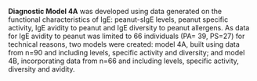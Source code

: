 **Diagnostic Model 4A** was developed using data generated on the functional characteristics of IgE: peanut-sIgE levels, peanut specific activity, IgE avidity to peanut and IgE diversity to peanut allergens. As data for IgE avidity to peanut was limited to 66 individuals (PA= 39, PS=27) for technical reasons, two models were created: model 4A, built using data from n=90 and including levels, specific activity and diversity; and model 4B, incorporating data from n=66 and including levels, specific activity, diversity and avidity. 
